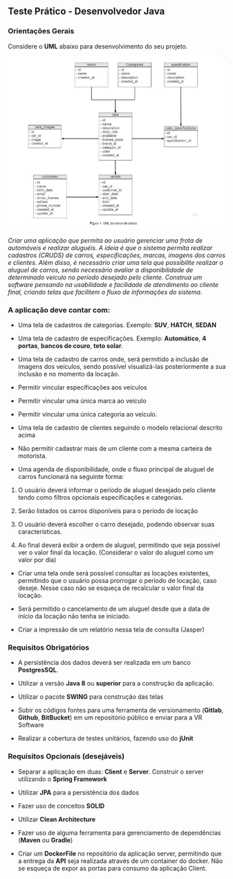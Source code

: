 ## Teste Prático - Desenvolvedor Java

### Orientações Gerais

Considere o **UML** abaixo para desenvolvimento do seu projeto.

![uml](https://raw.githubusercontent.com/CleuJunior/Teste-Desenvolvedor-Java/main/uml.jpg)

_Criar uma aplicação que permita ao usuário gerenciar uma frota de automóveis e realizar aluguéis. A ideia é que o 
sistema permita realizar cadastros (CRUDS) de carros, especificações, marcas, imagens dos carros e clientes. Além disso, 
é necessário criar uma tela que possibilite realizar o aluguel de carros, sendo necessário avaliar a disponibilidade de 
determinado veículo no período desejado pelo cliente. Construa um software pensando na usabilidade e facilidade de 
atendimento ao cliente final, criando telas que facilitem o fluxo de informações do sistema._

### A aplicação deve contar com:

* Uma tela de cadastros de categorias. Exemplo: **SUV**, **HATCH**, **SEDAN**

* Uma tela de cadastro de especificações. Exemplo: **Automático**, **4 portas**, **bancos de couro**, **teto solar**.

* Uma tela de cadastro de carros onde, será permitido a inclusão de imagens dos veículos, sendo possível visualizá-las 
posteriormente a sua inclusão e no momento da locação.

* Permitir vincular especificações aos veículos

* Permitir vincular uma única marca ao veículo

* Permitir vincular uma única categoria ao veículo.

* Uma tela de cadastro de clientes seguindo o modelo relacional descrito acima

* Não permitir cadastrar mais de um cliente com a  mesma carteira de motorista.

* Uma agenda de disponibilidade, onde o fluxo principal de aluguel de carros funcionará na seguinte forma:

1. O usuário deverá informar o período de aluguel desejado pelo cliente tendo como filtros opcionais especificações e 
categorias.

2. Serão listados os carros disponíveis para o período de locação

3. O usuário deverá escolher o carro desejado, podendo observar suas características.

4. Ao final deverá exibir a ordem de aluguel, permitindo que seja possível ver o valor final da locação. (Considerar o 
valor do aluguel como um valor por dia)

* Criar uma tela onde será possível consultar as locações existentes, permitindo que o usuário possa prorrogar o período 
de locação, caso deseje. Nesse caso não se esqueça de recalcular o valor final da locação.

* Será permitido o cancelamento de um aluguel desde que a data de início da locação não tenha se iniciado.

* Criar a impressão de um relatório nessa tela de consulta (Jasper)

### Requisitos Obrigatórios

* A persistência dos dados deverá ser realizada em um banco **PostgresSQL**.

* Utilizar a versão **Java 8** ou **superior** para a construção da aplicação.

* Utilizar o pacote **SWING** para construção das telas

* Subir os códigos fontes para uma ferramenta de versionamento (**Gitlab**, **Github**, **BitBucket**) em um repositório 
público e enviar para a VR Software

* Realizar a cobertura de testes unitários, fazendo uso do **jUnit**


### Requisitos Opcionais (desejáveis)

* Separar a aplicação em duas: **Client** e **Server**. Construir o server utilizando o **Spring Framework**

* Utilizar **JPA** para a persistência dos dados

* Fazer uso de conceitos **SOLID**

* Utilizar **Clean Architecture**

* Fazer uso de alguma ferramenta para gerenciamento de dependências (**Maven** ou **Gradle**)

* Criar um **DockerFile** no repositório da aplicação server, permitindo que a entrega da **API** seja realizada através de um 
container do docker. Não se esqueça de expor as portas para consumo da aplicação Client.
